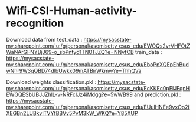 # Wifi-CSI-Human-activity-recognition

Download data from 
test_data : https://mysacstate-my.sharepoint.com/:u:/g/personal/asomisetty_csus_edu/EWOQs2vrVHFOtZWaNArGFNYBjJ69-o_sbPntyd1TN0TJZQ?e=NNyfCB
train_data : https://mysacstate-my.sharepoint.com/:u:/g/personal/asomisetty_csus_edu/EboPpXQEpEhBudwNhr9W3qQBD74dlbUwkx09mATBirWkmw?e=ThhQVa

Download weights classification.pkl : https://mysacstate-my.sharepoint.com/:u:/g/personal/asomisetty_csus_edu/EcKKEc0pEIJFqnHEWGQESbUBJJZhlL-v-NRFclJz4iMdgg?e=5wWB99
and prediction.pkl : https://mysacstate-my.sharepoint.com/:u:/g/personal/asomisetty_csus_edu/EUulHNEe9vxOo2iXEGBn2LUBkvITVYfBBVv5PvM3kW_WKQ?e=Y85XUP
